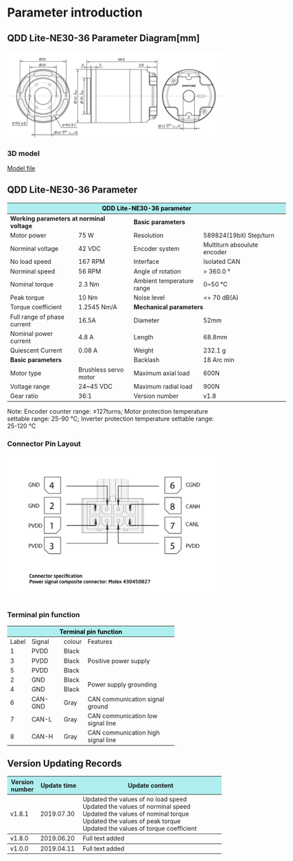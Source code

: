 # Parameter introduction
## QDD Lite-NE30-36 Parameter Diagram[mm]
![QDD Lite-NE30-36]( ../../img/QDD_Lite_NE30-36_v1_8三视图.png )
### 3D model
[Model file]( ../../3DModel/QDD_Lite_NE30-36_v1_8.step.zip )

## QDD Lite-NE30-36 Parameter


<table style="width:650px"><thead><tr><th colspan="4" style="background: PaleTurquoise; color: black;">QDD Lite-NE30-36 parameter</th></tr></thead><tbody><tr><td colspan="2"><b>Working parameters at norminal voltage</b></td><td colspan="2"><b>Basic parameters</b></td></tr><tr><td style="width:175px">Motor power</td><td style="width:135px">75 W</td><td style="width:130px">Resolution</td><td style="width:220px">589824(19bit) Step/turn</td></tr><tr><td>Norminal voltage</td><td>42 VDC</td><td style="width:130px">Encoder system</td><td style="width:220px">Multiturn absoulute encoder</td></tr><tr><td>No load speed</td><td>167 RPM</td><td>Interface</td><td>Isolated CAN</td></tr><tr><td>Norminal speed</td><td>56 RPM</td><td>Angle of rotation</td><td>> 360.0 °</td></tr><tr><td>Nominal torque</td><td>2.3 Nm</td><td>Ambient temperature range</td><td>0~50 °C</td></tr><td>Peak torque</td><td>10 Nm</td><td>Noise level</td><td><= 70 dB(A)</td></tr><tr><td>Torque coefficient</td><td>1.2545 Nm/A</td><td colspan="2"><b>Mechanical parameters</b></td></tr><tr><td>Full range of phase current</td><td>16.5A</td><td style="width:175px">Diameter</td><td style="width:175px">52mm</td></tr><tr><td>Nominal power current</td><td>4.8 A</td><td>Length</td><td>68.8mm</td></tr><tr><td>Quiescent Current</td><td>0.08 A</td><td>Weight</td><td>232.1 g</td></tr> <tr><td colspan="2"><b>Basic parameters</b></td><td>Backlash</td><td>18 Arc min</td></tr><tr><td>Motor type</td><td>Brushless servo motor</td><td>Maximum axial load</td><td>600N</td></tr><tr><td>Voltage range</td><td>24~45 VDC</td><td>Maximum radial load</td><td>900N</td></tr><tr><td>Gear ratio</td><td>36:1</td><td>Version number</td><td>v1.8</td></tr></tbody></table>

 Note: Encoder counter range: ±127turns; Motor protection temperature settable range: 25-90 °C; Inverter protection temperature settable range: 25-120 °C


### Connector Pin Layout

<img src="../../img/配线2-2.png" style="width:600px">

### Terminal pin function

<table class="tableizer-table" style="width:390px">
 <thead><tr class="tableizer-firstrow"><th colspan="4" style="background: PaleTurquoise; color: black;">Terminal pin function</th></tr></thead><tbody><tr><td>Label</td><td>Signal</td><td>colour</td><td>Features </td></tr><tr><td>1</td><td>PVDD</td><td>Black</td><td rowspan="3">Positive power supply </td></tr><tr><td>3</td><td>PVDD</td><td>Black</td></tr><tr><td>5</td><td>PVDD</td><td>Black</td></tr><tr><td>2</td><td>GND</td><td>Black</td> <td rowspan="2">Power supply grounding</td></tr><tr><td>4</td><td>GND</td><td>Black</td></tr><tr><td>6</td><td>CAN-GND</td><td>Gray</td><td>CAN communication signal ground</td></tr><tr><td>7</td><td>CAN-L</td><td>Gray</td><td>CAN communication low signal line</td></tr><tr><td>8</td><td>CAN-H</td><td>Gray</td><td>CAN communication high signal line</td></tr></tbody></table>
 </tbody></table>

## Version Updating Records


<table style="width:500px"><thead><tr style="background:PaleTurquoise"><th style="width:100px">Version number</th><th style="width:150px">Update time</th><th style="width:3800px">Update content</th></tr></thead><tbody><tr><td>v1.8.1</td><td>2019.07.30</td><td>Updated the values of no load speed <br>Updated the values of norminal speed <br>Updated the values of nominal torque <br>Updated the values of peak torque <br>Updated the values of torque coefficient</th></tr></thead><tbody><tr><td>v1.8.0</td><td>2019.06.20</td><td>Full text added</th></tr></thead><tbody><tr><td>v1.0.0</td><td>2019.04.11</td><td>Full text added</td></tbody></table>
